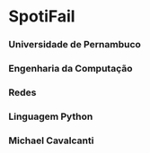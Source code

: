 # SpotiFail
### Universidade de Pernambuco
### Engenharia da Computação
### Redes
### Linguagem Python
### Michael Cavalcanti
